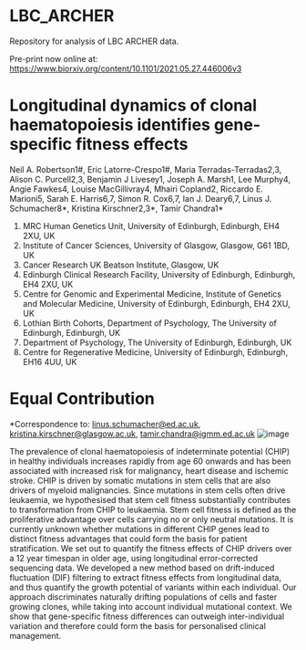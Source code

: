 # LBC_ARCHER

Repository for analysis of LBC ARCHER data. 

Pre-print now online at: https://www.biorxiv.org/content/10.1101/2021.05.27.446006v3

# Longitudinal dynamics of clonal haematopoiesis identifies gene-specific fitness effects

Neil A. Robertson1#, Eric Latorre-Crespo1#, Maria Terradas-Terradas2,3, Alison C. Purcell2,3, Benjamin J Livesey1, Joseph A. Marsh1, Lee Murphy4, Angie Fawkes4, Louise MacGillivray4, Mhairi Copland2, Riccardo E. Marioni5, Sarah E. Harris6,7, Simon R. Cox6,7, Ian J. Deary6,7, Linus J. Schumacher8*, Kristina Kirschner2,3*, Tamir Chandra1*

1. MRC Human Genetics Unit, University of Edinburgh, Edinburgh, EH4 2XU, UK
2. Institute of Cancer Sciences, University of Glasgow, Glasgow, G61 1BD, UK
3. Cancer Research UK Beatson Institute, Glasgow, UK
4. Edinburgh Clinical Research Facility, University of Edinburgh, Edinburgh, EH4 2XU, UK
5. Centre for Genomic and Experimental Medicine, Institute of Genetics and Molecular Medicine, University of Edinburgh, Edinburgh, EH4 2XU, UK
6. Lothian Birth Cohorts, Department of Psychology, The University of Edinburgh, Edinburgh, UK
7. Department of Psychology, The University of Edinburgh, Edinburgh, UK
8. Centre for Regenerative Medicine, University of Edinburgh, Edinburgh, EH16 4UU, UK

# Equal Contribution
*Correspondence to: linus.schumacher@ed.ac.uk, kristina.kirschner@glasgow.ac.uk, tamir.chandra@igmm.ed.ac.uk 
![image](https://user-images.githubusercontent.com/4477113/123115019-af0bad80-d437-11eb-92aa-9a1874531433.png)


The prevalence of clonal haematopoiesis of indeterminate potential (CHIP) in healthy individuals increases rapidly from age 60 onwards and has been associated with increased risk for malignancy, heart disease and ischemic stroke. CHIP is driven by somatic mutations in stem cells that are also drivers of myeloid malignancies. Since mutations in stem cells often drive leukaemia, we hypothesised that stem cell fitness substantially contributes to transformation from CHIP to leukaemia. Stem cell fitness is defined as the proliferative advantage over cells carrying no or only neutral mutations. It is currently unknown whether mutations in different CHIP genes lead to distinct fitness advantages that could form the basis for patient stratification. We set out to quantify the fitness effects of CHIP drivers over a 12 year timespan in older age, using longitudinal error-corrected sequencing data. We developed a new method based on drift-induced fluctuation (DIF) filtering to extract fitness effects from longitudinal data, and thus quantify the growth potential of variants within each individual. Our approach discriminates naturally drifting populations of cells and faster growing clones, while taking into account individual mutational context. We show that gene-specific fitness differences can outweigh inter-individual variation and therefore could form the basis for personalised clinical management.
